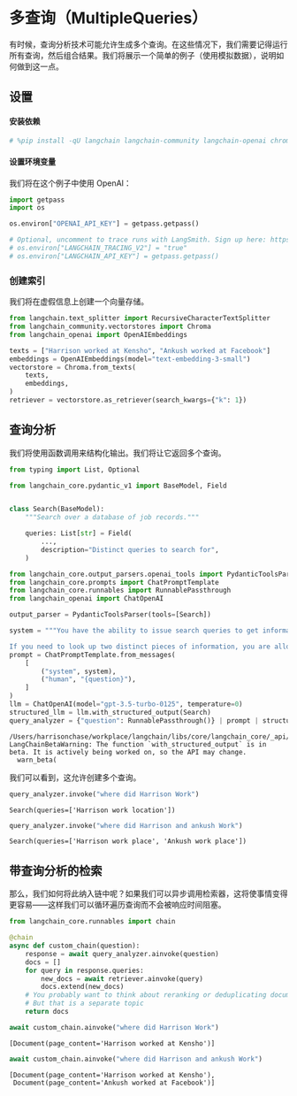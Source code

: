 # 多查询（MultipleQueries）
有时候，查询分析技术可能允许生成多个查询。在这些情况下，我们需要记得运行所有查询，然后组合结果。我们将展示一个简单的例子（使用模拟数据），说明如何做到这一点。

## 设置
#### 安装依赖

```python
# %pip install -qU langchain langchain-community langchain-openai chromadb
```

#### 设置环境变量

我们将在这个例子中使用 OpenAI：


```python
import getpass
import os

os.environ["OPENAI_API_KEY"] = getpass.getpass()

# Optional, uncomment to trace runs with LangSmith. Sign up here: https://smith.langchain.com.
# os.environ["LANGCHAIN_TRACING_V2"] = "true"
# os.environ["LANGCHAIN_API_KEY"] = getpass.getpass()
```

### 创建索引

我们将在虚假信息上创建一个向量存储。


```python
from langchain.text_splitter import RecursiveCharacterTextSplitter
from langchain_community.vectorstores import Chroma
from langchain_openai import OpenAIEmbeddings

texts = ["Harrison worked at Kensho", "Ankush worked at Facebook"]
embeddings = OpenAIEmbeddings(model="text-embedding-3-small")
vectorstore = Chroma.from_texts(
    texts,
    embeddings,
)
retriever = vectorstore.as_retriever(search_kwargs={"k": 1})
```

## 查询分析

我们将使用函数调用来结构化输出。我们将让它返回多个查询。


```python
from typing import List, Optional

from langchain_core.pydantic_v1 import BaseModel, Field


class Search(BaseModel):
    """Search over a database of job records."""

    queries: List[str] = Field(
        ...,
        description="Distinct queries to search for",
    )
```


```python
from langchain_core.output_parsers.openai_tools import PydanticToolsParser
from langchain_core.prompts import ChatPromptTemplate
from langchain_core.runnables import RunnablePassthrough
from langchain_openai import ChatOpenAI

output_parser = PydanticToolsParser(tools=[Search])

system = """You have the ability to issue search queries to get information to help answer user information.

If you need to look up two distinct pieces of information, you are allowed to do that!"""
prompt = ChatPromptTemplate.from_messages(
    [
        ("system", system),
        ("human", "{question}"),
    ]
)
llm = ChatOpenAI(model="gpt-3.5-turbo-0125", temperature=0)
structured_llm = llm.with_structured_output(Search)
query_analyzer = {"question": RunnablePassthrough()} | prompt | structured_llm
```

    /Users/harrisonchase/workplace/langchain/libs/core/langchain_core/_api/beta_decorator.py:86: LangChainBetaWarning: The function `with_structured_output` is in beta. It is actively being worked on, so the API may change.
      warn_beta(
    

我们可以看到，这允许创建多个查询。


```python
query_analyzer.invoke("where did Harrison Work")
```




    Search(queries=['Harrison work location'])




```python
query_analyzer.invoke("where did Harrison and ankush Work")
```




    Search(queries=['Harrison work place', 'Ankush work place'])



## 带查询分析的检索

那么，我们如何将此纳入链中呢？如果我们可以异步调用检索器，这将使事情变得更容易——这样我们可以循环遍历查询而不会被响应时间阻塞。


```python
from langchain_core.runnables import chain
```


```python
@chain
async def custom_chain(question):
    response = await query_analyzer.ainvoke(question)
    docs = []
    for query in response.queries:
        new_docs = await retriever.ainvoke(query)
        docs.extend(new_docs)
    # You probably want to think about reranking or deduplicating documents here
    # But that is a separate topic
    return docs
```


```python
await custom_chain.ainvoke("where did Harrison Work")
```




    [Document(page_content='Harrison worked at Kensho')]




```python
await custom_chain.ainvoke("where did Harrison and ankush Work")
```




    [Document(page_content='Harrison worked at Kensho'),
     Document(page_content='Ankush worked at Facebook')]





